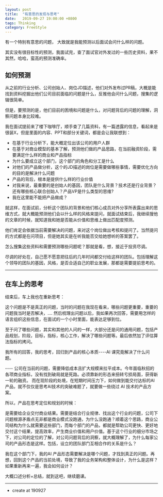 ```yaml
---
layout: post
title:  "有意思的发现与思考"
date:   2019-09-27 19:00:00 +0800
tags: Thinking
category: FreeStyle
---
```


有一个特别有意思的问题，	大致就是我能预测以后面试会问什么样的问题。

其实没有很目标性的预测，我面试完，查了面试官对外发过的一些历史资料，果不其然，哈哈，蛮高的预测准确率。

## 如何预测

从之前的行业分析、公司创始人、岗位JD描述，他们对外发布过PR稿，大概是能找到资料挖掘出他们公司目前面临的问题是什么，反推他会问什么问题，搜集的逻辑很简单。

但是，要预测的是，他们目前的困境和问题是什么，对问题背后的问题的理解，洞察问题本身比较难。

我在面试提前来了楼下咖啡厅，顺手查了几篇资料，有一篇透露的信息，看起来是很装X，但是里面的内容、PPT和部分关键词，都是会让我联想到：

- 在基于行业分析下，能大概定位出该公司的用户人群
- 在基于对商业模型的基本了解，预测他们做的产品思路，在当前融资阶段，需要满足什么样的商业和产品指标
- 为什么要成立这个部门，这个部门的角色和分工是什么
- 对他们的产品做分析，这个的JD描述的岗位是需要做哪些事情，需要优化方向的目的是解决什么问题
- 产品的背后，根本是提供什么样的行业价值
- 对我来说，最重要的是创始人的基因，团队是什么背景？技术还是行业背景？还有哪些核心联合创始人？产品VP是什么类型的思维?
- 我在这里能不能把产品做成？

就这样，在面试前，分析这个团队的背景和他们核心成员对外分享所表露出来的思维方式，就大概能预测他们会以什么样的风格来提问，就面试结束后，我继续搜他的文章的时候，就知道我和她是否能从价值和思维上做出匹配度预测。

他们肯定会依据当前需要解决的问题，来对这个岗位做出考核和提问了。当然提问的方式都是在问项目，但是她其实是在听我能否交给她想听的答案罢了。


怎么搜集这些资料和需要预测哪些问题呢？那就是看，想，接近于投资尽调。

尽调的好处在，自己愿不愿意把往后的几年时间都交付给这样的团队。包括理解这个领导的团队的基因，风格，是否合适自己的职业发展，那都是需要提前思考的。

---

## 在车上的思考

结束后，车上我也在重新思考：

这个问题是不是真正的问题，当时的问题在我现在看来，哪些问题更重要，重要的问题我当时是否解决，.... 然后梳理出问题以后，我如果再次回答，需要用怎样的语言组织这些信息，在面试的一个小时里面，能表达足够到位。


至于问了哪些问题，其实和其他的人问的一样，大部分还是问的通用问题，包括产品规划，阶段，目标，指标，核心工作，解决了哪些问题等。最后依然加了评估算法指标的拷问。

我所有的回答，我的思考，回归到产品的核心本质----AI 课究竟解决了什么问题。


---- 公司在当前的问题，需要降低成本且扩大规模来拉平成本。今年面临秋招的各项商业指标，没有找到破局就是死路。必须靠新的形态来扭转亏损局面，获得新一轮的融资。
而在现阶段的处境，在短期时间压力下，如何做到能交付达标的AI 产品，就不仅仅是思考AI技术的突破难题了，就要做一些绕过 AI 技术的产品方案。


所以，产品在思考定位和规划的时候：

是需要给企业交付商业结果。需要是结合行业规律、找出这个行业的问题，公司下问题根源矛盾点无非都是商业模式没跑通，为什么没跑通？顺着这个思路，商业公司结构为什么就需要这些部门，而每个部门的产品，都就是帮助公司更快、更好地交付这个结果，提高效率，产生商业价值和用户价值。基于这个行业的细分市场之下，对公司的定位的了解，对公司问题背后的洞察，就大概理解了，为什么每家公司的产品形态是这样。包括，设立的团队部门互相合作的关系是什么？

我在这个部门下，我的AI 产品形态需要解决是哪个问题，才找到真正的问题。再想，回到这个产品的当前处境，导致了我的业务架构和整体设计，为什么是这样？如果重新再来一遍，我会如何设计？

大概口述分析+总结，就到这吧，继续磨课。


---

- create at 190927

